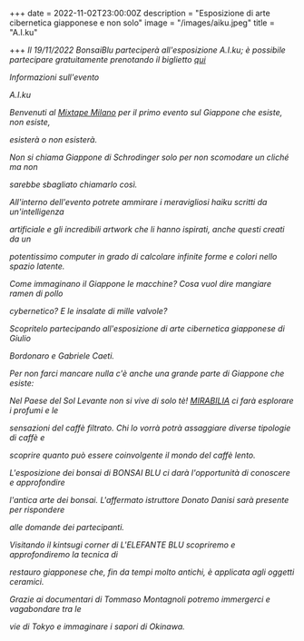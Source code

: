 +++
date = 2022-11-02T23:00:00Z
description = "Esposizione di arte cibernetica giapponese e non solo"
image = "/images/aiku.jpeg"
title = "A.I.ku"

+++
_Il 19/11/2022 BonsaiBlu parteciperà all'esposizione A.I.ku; è possibile partecipare gratuitamente prenotando il biglietto_ [_qui_](https://bit.ly/AIku-19Novembre2022 "Biglietti A.I.ku")

_Informazioni sull'evento_

_A.I.ku_

_Benvenuti al_ [_Mixtape Milano_](https://www.mixtapemilano.it/ "Mixtape Milano") _per il primo evento sul Giappone che esiste, non esiste,_

_esisterà o non esisterà._

_Non si chiama Giappone di Schrodinger solo per non scomodare un cliché ma non_

_sarebbe sbagliato chiamarlo così._

_All'interno dell'evento potrete ammirare i meravigliosi haiku scritti da un'intelligenza_

_artificiale e gli incredibili artwork che li hanno ispirati, anche questi creati da un_

_potentissimo computer in grado di calcolare infinite forme e colori nello spazio latente._

_Come immaginano il Giappone le macchine? Cosa vuol dire mangiare ramen di pollo_

_cybernetico? E le insalate di mille valvole?_

_Scopritelo partecipando all'esposizione di arte cibernetica giapponese di Giulio_

_Bordonaro e Gabriele Caeti._

_Per non farci mancare nulla c'è anche una grande parte di Giappone che esiste:_

_Nel Paese del Sol Levante non si vive di solo tè!_ [_MIRABILIA_](https://www.mirabilia.coffee/ "Mirabilia Cofee") _ci farà esplorare i profumi e le_

_sensazioni del caffè filtrato. Chi lo vorrà potrà assaggiare diverse tipologie di caffè e_

_scoprire quanto può essere coinvolgente il mondo del caffè lento._

_L'esposizione dei bonsai di BONSAI BLU ci darà l'opportunità di conoscere e approfondire_

_l'antica arte dei bonsai. L'affermato istruttore Donato Danisi sarà presente per rispondere_

_alle domande dei partecipanti._

_Visitando il kintsugi corner di L'ELEFANTE BLU scopriremo e approfondiremo la tecnica di_

_restauro giapponese che, fin da tempi molto antichi, è applicata agli oggetti ceramici._

_Grazie ai documentari di Tommaso Montagnoli potremo immergerci e vagabondare tra le_

_vie di Tokyo e immaginare i sapori di Okinawa._